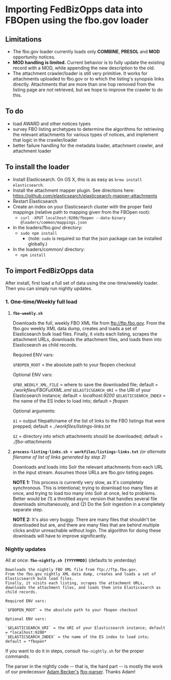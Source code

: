 # Importing FedBizOpps data into FBOpen using the fbo.gov loader

## Limitations
* The fbo.gov loader currently loads only **COMBINE**, **PRESOL** and **MOD** opportunity notices.
* **MOD handling is limited.** Current behavior is to fully update the existing record with a MOD, while appending the new description to the old.
* The attachment crawler/loader is still very primitive. It works for attachments uploaded to fbo.gov or to which the listing's synopsis links directly. Attachments that are more than one hop removed from the listing page are *not* retrieved, but we hope to improve the crawler to do this.

## To do
* load AWARD and other notices types
* survey FBO listing archetypes to determine the algorithms for retrieving the relevant attachments for various types of notices, and implement that logic in the crawler/loader
* better failure handling for the metadata loader, attachment crawler, and attachment loader

## To install the loader
* Install Elasticsearch. On OS X, this is as easy as `brew install elasticsearch`.
* Install the attachment mapper plugin. See directions here: https://github.com/elasticsearch/elasticsearch-mapper-attachments 
* Restart Elasticsearch
* Create an index on your Elasticsearch cluster with the proper field mappings (relative path to mapping given from the FBOpen root):
    * `curl -XPUT localhost:9200/fbopen --data-binary @loaders/common/mappings.json`
* In the loaders/fbo.gov/ directory:
	* `sudo npm install`
        * (note: `sudo` is required so that the json package can be installed globally.)
* In the loaders/common/ directory:
    * `npm install`

## To import FedBizOpps data
After install, first load a full set of data using the one-time/weekly loader. Then you can simply run nightly updates.

### 1. One-time/Weekly full load
1. **`fbo-weekly.sh`**

	Downloads the full, weekly FBO XML file from ftp://ftp.fbo.gov.
	From the fbo.gov weekly XML data dump, creates and loads a set of Elasticsearch bulk load files.
    Finally, it visits each listing, scrapes the attachment URLs, downloads the attachment files, and loads them into Elasticsearch as child records.
	
    Required ENV vars:
    
    `$FBOPEN_ROOT` = the absolute path to your fbopen checkout

	Optional ENV vars:
	
	`$FBO_WEEKLY_XML_FILE` = where to save the downloaded file; default = *./workfiles/FBOFullXML.xml*
	`$ELASTICSEARCH_URI` = the URI of your Elasticsearch instance; default = *localhost:9200*
	`$ELASTICSEARCH_INDEX` = the name of the ES index to load into; default = *fbopen*
	
	Optional arguments:

 	`$1` = output filepath/name of the list of links to the FBO listings that were prepped; default = *./workfiles/listings-links.txt*

 	`$2` = directory into which attachments should be downloaded; default = *./fbo-attachments*


4. **`process-listing-links.sh < workfiles/listings-links.txt`** *(or alternate filename of list of links generated by step 2)*

	Downloads and loads into Solr the relevant attachments from each URL in the input stream. Assumes those URLs are fbo.gov listing pages.
	
	**NOTE 1:** This process is currently very slow, as it's completely synchronous. This is intentional; trying to download too many files at once, and trying to load too many into Solr at once, led to problems. Better would be (1) a throttled async version that handles several file downloads simultaneously, and (2) Do the Solr ingestion in a completely separate step.
	
	**NOTE 2:** It's also very buggy. There are many files that shouldn't be downloaded but are, and there are many files that are behind multiple clicks and/or unreachable without login. The algorithm for doing these downloads will have to improve significantly.
	
### Nightly updates
All at once: **`fbo-nightly.sh [YYYYMMDD]`** (defaults to yesterday)

	Downloads the nightly FBO XML file from ftp://ftp.fbo.gov.
	From the fbo.gov nightly XML data dump, creates and loads a set of Elasticsearch bulk load files.
    Finally, it visits each listing, scrapes the attachment URLs, downloads the attachment files, and loads them into Elasticsearch as child records.

    Required ENV vars:
    
    `$FBOPEN_ROOT` = the absolute path to your fbopen checkout

	Optional ENV vars:
	
	`$ELASTICSEARCH_URI` = the URI of your Elasticsearch instance; default = *localhost:9200*
	`$ELASTICSEARCH_INDEX` = the name of the ES index to load into; default = *fbopen*
	
If you want to do it in steps, consult `fbo-nightly.sh` for the proper commands.

The parser in the nightly code -- that is, the hard part -- is mostly the work of our predecessor [Adam Becker's](https://github.com/adamjacobbecker/) [fbo-parser](https://github.com/presidential-innovation-fellows/fbo-parser). Thanks Adam!
